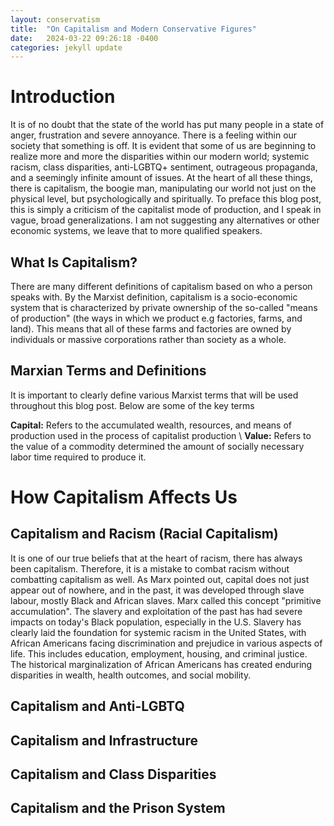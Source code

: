 ```yaml
---
layout: conservatism
title:  "On Capitalism and Modern Conservative Figures"
date:   2024-03-22 09:26:18 -0400
categories: jekyll update
---
```



# Introduction

It is of no doubt that the state of the world has put many people in a state of anger, frustration and severe annoyance.
There is a feeling within our society that something is off. It is evident that some of us are beginning to realize more and more the disparities within our modern world; systemic racism, class disparities, anti-LGBTQ+ sentiment, outrageous propaganda, and a seemingly infinite amount of issues. At the heart of all these things, there is capitalism, the boogie man, manipulating our world not just on the physical level, but psychologically and spiritually. To preface this blog post, this is simply a criticism of the capitalist mode of production, and I speak in vague, broad generalizations. I am not suggesting any alternatives or other economic systems, we leave that to more qualified speakers.

## What Is Capitalism?

There are many different definitions of capitalism based on who a person speaks with. By the Marxist definition, capitalism is a socio-economic system that is characterized by private ownership of the so-called "means of production" (the ways in which we product e.g factories, farms, and land). This means that all of these farms and factories are owned by individuals or massive corporations rather than society as a whole.


## Marxian Terms and Definitions

It is important to clearly define various Marxist terms that will be used throughout this blog post. Below are some of the key terms

**Capital:** Refers to the accumulated wealth, resources, and means of production used in the process of capitalist production
\\
**Value:**  Refers to the value of a commodity determined the amount of socially necessary labor time required to produce it.

# How Capitalism Affects Us

## Capitalism and Racism (Racial Capitalism)

It is one of our true beliefs that at the heart of racism, there has always been capitalism. Therefore, it is a mistake to combat racism without combatting capitalism as well. As Marx pointed out, capital does not just appear out of nowhere, and in the past, it was developed through slave labour, mostly Black and African slaves. Marx called this concept "primitive accumulation". The slavery and exploitation of the past has had severe impacts on today's Black population, especially in the U.S. Slavery has clearly laid the foundation for systemic racism in the United States, with African Americans facing discrimination and prejudice in various aspects of life. This includes education, employment, housing, and criminal justice. The historical marginalization of African Americans has created enduring disparities in wealth, health outcomes, and social mobility.

## Capitalism and Anti-LGBTQ

## Capitalism and Infrastructure

## Capitalism and Class Disparities

## Capitalism and the Prison System
